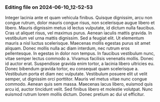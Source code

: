 

### Editing file on 2024-06-10_12-52-53

Integer lacinia ante et quam vehicula finibus. Quisque dignissim, arcu non congue rutrum, dolor mauris congue risus, non scelerisque augue libero et libero. Mauris dignissim metus id lectus vulputate, id dictum nulla faucibus. Cras ut aliquet risus, vel maximus purus. Aenean iaculis mattis gravida. In vestibulum vel urna mattis dignissim. Sed a feugiat elit. Ut elementum mauris a nisl luctus scelerisque. Maecenas mollis egestas purus sit amet aliquam. Donec mollis nulla ac diam interdum, nec rutrum eros pellentesque. In egestas in dolor non tempus. In faucibus vestibulum nunc, vitae semper lectus commodo a. Vivamus facilisis venenatis mollis. Donec id auctor erat.
Suspendisse gravida enim tortor, a lacinia libero ultricies eu. Donec bibendum gravida tortor, eu consequat quam scelerisque a. Vestibulum porta et diam nec vulputate. Vestibulum posuere elit ut velit semper, ut dignissim orci porttitor. Mauris vel metus vitae nunc congue commodo. Aenean quis sem massa. Maecenas lacus libero, euismod quis arcu id, auctor tincidunt velit. Sed finibus libero et molestie volutpat. Nunc euismod rutrum lorem mollis dictum. Donec pretium ac dui ut efficitur.


